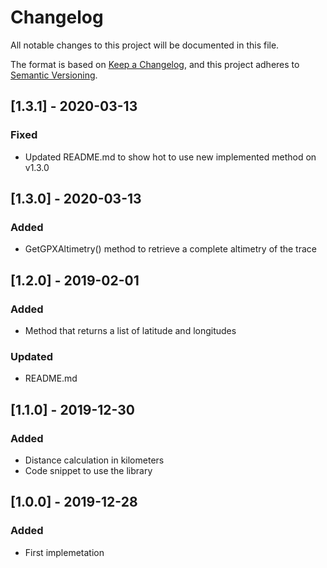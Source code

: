 ﻿# Changelog
All notable changes to this project will be documented in this file.

The format is based on [Keep a Changelog](https://keepachangelog.com/en/1.0.0/),
and this project adheres to [Semantic Versioning](https://semver.org/spec/v2.0.0.html).

## [1.3.1] - 2020-03-13
### Fixed
- Updated README.md to show hot to use new implemented method on v1.3.0

## [1.3.0] - 2020-03-13
### Added
- GetGPXAltimetry() method to retrieve a complete altimetry of the trace

## [1.2.0] - 2019-02-01
### Added
- Method that returns a list of latitude and longitudes

### Updated
- README.md

## [1.1.0] - 2019-12-30
### Added
- Distance calculation in kilometers
- Code snippet to use the library

## [1.0.0] - 2019-12-28
### Added
- First implemetation